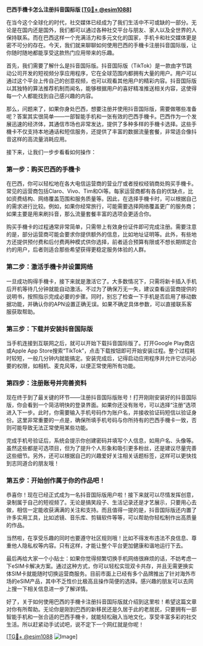 **巴西手機卡怎么注册抖音国际版 [[TG💪+ @esim1088](https://t.me/s/esim1088)]**

在当今这个全球化的时代，社交媒体已经成为了我们生活中不可或缺的一部分。无论是在国内还是国外，我们都可以通过各种社交平台与朋友、家人以及全世界的人保持联系。而在巴西这样一个充满活力和多元文化的国家，手机卡和社交媒体更是密不可分的存在。今天，我们就来聊聊如何使用巴西的手機卡注册抖音国际版，让你随时随地都能享受这款热门应用带来的乐趣。

首先，我们需要了解什么是抖音国际版。抖音国际版（TikTok）是一款由字节跳动公司开发的短视频分享应用程序，它在全球范围内都拥有大量的用户。用户可以通过这个平台上传自己的创意视频，也可以观看其他用户的精彩内容。抖音国际版以其独特的算法推荐机制而闻名，能够根据用户的喜好精准推送相关内容，这使得每一个人都能找到自己感兴趣的内容。

那么，问题来了，如果你身处巴西，想要注册并使用抖音国际版，需要做哪些准备呢？答案其实很简单——一部智能手机和一张有效的巴西手機卡。巴西作为一个发展迅速的经济体，其通信市场也非常发达，提供了多种多样的手機卡选择。这些手機卡不仅支持本地通话和短信服务，还提供了丰富的数据流量套餐，非常适合像抖音这样的高流量消耗应用。

接下来，让我们一步步看看如何操作：

### 第一步：购买巴西的手機卡

在巴西，你可以轻松地在各大电信运营商的营业厅或者授权经销商处购买手機卡。常见的运营商包括Claro、Vivo、Tim和Oi等。每家运营商都有各自的优缺点，比如资费结构、网络覆盖范围和服务质量等。因此，在选择手機卡时，可以根据自己的需求进行比较。例如，如果你经常旅行，可能需要选择网络覆盖更广的服务商；如果主要是用来刷抖音，那么流量套餐丰富的选项会更适合你。

购买手機卡的过程通常非常简单，只需带上有效身份证件即可完成注册。需要注意的是，部分运营商可能会要求你提供额外的信息，比如地址证明等。此外，有些地方还提供预付费和后付费两种模式供你选择，前者适合预算有限或不想长期绑定合约的用户，后者则适合那些希望获得更稳定服务体验的人群。

### 第二步：激活手機卡并设置网络

一旦成功购得手機卡，接下来就是激活它了。大多数情况下，只需将新卡插入手机后开机等待几分钟就能自动激活。不过为了确保万无一失，建议查看运营商提供的说明书，按照指示完成必要的步骤。同时，别忘了检查一下手机是否启用了移动数据功能，并确认你的APN设置正确无误。如果不确定具体参数，可以直接联系客服获取帮助。

### 第三步：下载并安装抖音国际版

当手机连接到互联网之后，就可以开始下载抖音国际版了。打开Google Play商店或Apple App Store搜索“TikTok”，点击下载按钮即可开始安装过程。整个过程耗时较短，一般几分钟内就能搞定。安装完成后，记得启动应用程序并允许它访问必要的权限，如相机、麦克风等，以便正常使用所有功能。

### 第四步：注册账号并完善资料

现在终于到了最关键的环节——注册抖音国际版账号！打开刚刚安装好的抖音国际版，你会看到一个简洁明快的登录界面。如果你还没有账号，可以选择“注册”选项进入下一步。此时，你需要输入手机号码作为账户名，并接收验证码短信以验证身份。这里非常重要的一点是，确保所填手机号码与你所持有的巴西手機卡一致，否则可能导致无法正常使用某些功能。

完成手机号验证后，系统会提示你创建密码并填写个人信息，如用户名、头像等。虽然这些都是可选项目，但为了提升个人形象和吸引更多粉丝，还是建议尽量完善这些细节。另外，还可以根据自己的兴趣爱好关注相关话题标签，这样可以更快找到志同道合的朋友哦！

### 第五步：开始创作属于你的作品吧！

恭喜你！现在已经正式成为一名抖音国际版用户啦！接下来就可以尽情发挥创意，录制属于自己的短视频了。无论是搞笑段子、生活记录还是才艺展示，只要用心去做，相信一定能收获满满的关注和支持。而且值得一提的是，抖音国际版还内置了许多实用工具，比如滤镜、音乐库、剪辑软件等等，可以帮助你轻松制作出高质量的作品。

当然啦，在享受乐趣的同时也要遵守社区规则哦！比如不得发布违法不良信息、尊重他人隐私权等内容。只有这样，才能让整个平台更加健康和谐地运行下去。

最后再给大家一个小贴士：如果你觉得频繁切换手机网络很麻烦的话，不妨考虑一下eSIM卡解决方案。通过这种方式，你可以轻松实现双卡共存，并且无需更换实体SIM卡就能随时切换运营商服务。目前市面上已经有多个品牌推出了针对海外市场的eSIM产品，其中不乏性价比极高且操作简便的选择。感兴趣的朋友可以去网上搜一下相关信息进一步了解详情。

好了，关于如何使用巴西的手機卡注册抖音国际版就介绍到这里啦！希望这篇文章对你有所帮助。无论你是刚到巴西的新移民还是久居于此的老居民，只要拥有一部智能手机和一张合适的巴西手機卡，就能轻松融入当地文化，享受丰富多彩的社交生活。所以赶紧动手试试吧，说不定下一个网红就是你呢！

[[TG💪+ @esim1088](https://t.me/s/esim1088) ![Image](https://i.postimg.cc/4NQfJmqS/Snipaste-2025-05-13-00-14-12.png)]